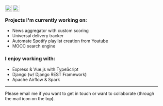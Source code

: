 <!--
**aadithpm/aadithpm** is a ✨ _special_ ✨ repository because its `README.md` (this file) appears on your GitHub profile.

Here are some ideas to get you started:

- 🔭 I’m currently working on ...
- 🌱 I’m currently learning ...
- 👯 I’m looking to collaborate on ...
- 🤔 I’m looking for help with ...
- 💬 Ask me about ...
- 📫 How to reach me: ...
- 😄 Pronouns: ...
- ⚡ Fun fact: ...
-->


<a href="https://www.linkedin.com/in/aadithpm/">
  <img align="left" alt="Aadith's LinkedIn" width="22px" src="https://cdn.jsdelivr.net/npm/simple-icons@v3/icons/linkedin.svg" />
</a>
<a href="mailto:aadithpm@gmail.com">
  <img align="left" alt="Email" width="22px" src="https://cdn.jsdelivr.net/npm/simple-icons@3.3.0/icons/mail-dot-ru.svg" />
</a>

<br/>

### Projects I'm currently working on:

* News aggregator with custom scoring
* Universal delivery tracker
* Automate Spotify playlist creation from Youtube
* MOOC search engine

### I enjoy working with:

* Express & Vue.js with TypeScript
* Django (w/ Django REST Framework)
* Apache Airflow & Spark


----

Please email me if you want to get in touch or want to collaborate (through the mail icon on the top).
